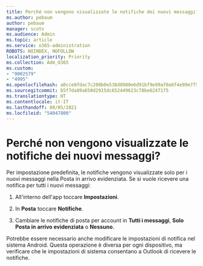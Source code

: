 ```yaml
---
title: Perché non vengono visualizzate le notifiche dei nuovi messaggi?
ms.author: pebaum
author: pebaum
manager: scotv
ms.audience: Admin
ms.topic: article
ms.service: o365-administration
ROBOTS: NOINDEX, NOFOLLOW
localization_priority: Priority
ms.collection: Adm_O365
ms.custom:
- "9002579"
- "4995"
ms.openlocfilehash: a0cce8fdac7c200b0e538d0980e6d91bf9e99af0a6f4e99e7f5b790298437510
ms.sourcegitcommit: b5f7da89a650d2915dc652449623c78be6247175
ms.translationtype: HT
ms.contentlocale: it-IT
ms.lasthandoff: 08/05/2021
ms.locfileid: "54047800"
---
```

# <a name="why-dont-i-get-new-message-notifications"></a>Perché non vengono visualizzate le notifiche dei nuovi messaggi?

Per impostazione predefinita, le notifiche vengono visualizzate solo per i nuovi messaggi nella Posta in arrivo evidenziata. Se si vuole ricevere una notifica per tutti i nuovi messaggi:

1. All'interno dell'app toccare **Impostazioni**.

2. In **Posta** toccare **Notifiche**.

3. Cambiare le notifiche di posta per account in **Tutti i messaggi**, **Solo Posta in arrivo evidenziata** o **Nessuno**.

Potrebbe essere necessario anche modificare le impostazioni di notifica nel sistema Android. Questa operazione è diversa per ogni dispositivo, ma verificare che le impostazioni di sistema consentano a Outlook di ricevere le notifiche.
